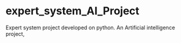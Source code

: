 # expert_system_AI_Project
Expert system project developed on python. An Artificial intelligence project, 
